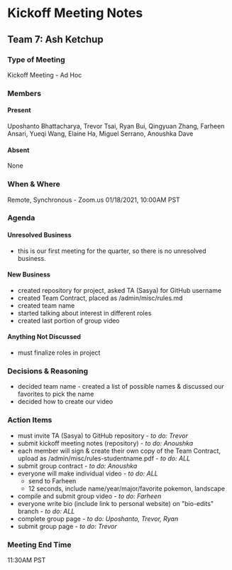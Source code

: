 # Kickoff Meeting Notes

## Team 7: Ash Ketchup

### Type of Meeting
Kickoff Meeting - Ad Hoc

### Members

#### Present
Uposhanto Bhattacharya, Trevor Tsai, Ryan Bui, Qingyuan Zhang, Farheen Ansari, Yueqi Wang, Elaine Ha, Miguel Serrano, Anoushka Dave 

#### Absent 
None

### When & Where 
Remote, Synchronous - Zoom.us
01/18/2021, 10:00AM PST

### Agenda

#### Unresolved Business
- this is our first meeting for the quarter, so there is no unresolved business.

#### New Business
- created repository for project, asked TA (Sasya) for GitHub username
- created Team Contract, placed as /admin/misc/rules.md
- created team name
- started talking about interest in different roles
- created last portion of group video

#### Anything Not Discussed
- must finalize roles in project

### Decisions & Reasoning
- decided team name - created a list of possible names & discussed our favorites to pick the name
- decided how to create our video

### Action Items
- must invite TA (Sasya) to GitHub repository - *to do: Trevor*
- submit kickoff meeting notes (repository) - *to do: Anoushka*
- each member will sign & create their own copy of the Team Contract, upload as /admin/misc/rules-studentname.pdf - *to do: ALL*
- submit group contract - *to do: Anoushka*
- everyone will make individual video - *to do: ALL*
  - send to Farheen
  - 12 seconds, include name/year/major/favorite pokemon, landscape
- compile and submit group video - *to do: Farheen*
- everyone write bio (include link to personal website) on "bio-edits" branch - *to do: ALL*
- complete group page - *to do: Uposhanto, Trevor, Ryan*
- submit group page - *to do: Trevor*

### Meeting End Time
11:30AM PST
